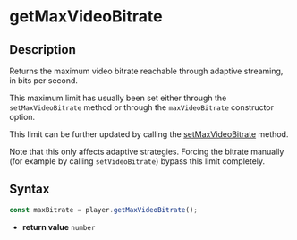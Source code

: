 # getMaxVideoBitrate

## Description

Returns the maximum video bitrate reachable through adaptive streaming, in bits
per second.

This maximum limit has usually been set either through the `setMaxVideoBitrate`
method or through the `maxVideoBitrate` constructor option.

This limit can be further updated by calling the
[setMaxVideoBitrate](./setMaxVideoBitrate.md) method.

Note that this only affects adaptive strategies. Forcing the bitrate manually
(for example by calling `setVideoBitrate`) bypass this limit completely.

## Syntax

```js
const maxBitrate = player.getMaxVideoBitrate();
```

 - **return value** `number`
